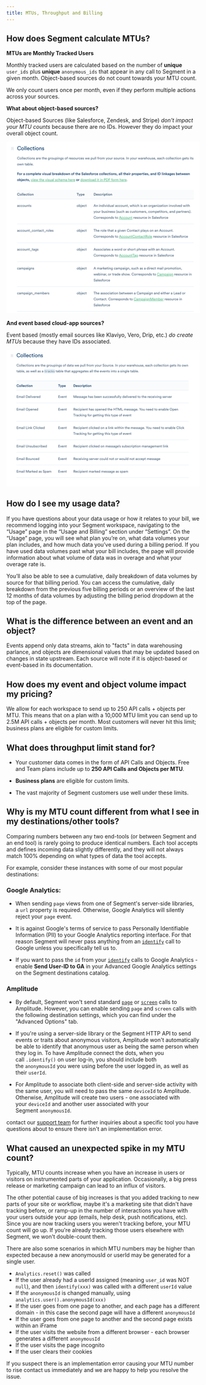 ```yaml
---
title: MTUs, Throughput and Billing
---
```


## How does Segment calculate MTUs?

**MTUs are Monthly Tracked Users**

Monthly tracked users are calculated based on the number of **unique** `user_ids` plus **unique** `anonymous_ids` that appear in any call to Segment in a given month. Object-based sources do not count towards your MTU count.

We only count users once per month, even if they perform multiple actions across your sources.

**What about object-based sources?**

Object-based Sources (like Salesforce, Zendesk, and Stripe) _don't impact your MTU counts_ because there are no IDs. However they do impact your overall object count.

![](images/asset_D2CxVx1I.png)

**And event based cloud-app sources?**

Event based (mostly email sources like Klaviyo, Vero, Drip, etc.) _do create MTUs_ because they have IDs associated.

![](images/asset_otFE2fhI.png)


## How do I see my usage data?

If you have questions about your data usage or how it relates to your bill, we recommend logging into your Segment workspace, navigating to the “Usage” page in the “Usage and Billing” section under “Settings”.
On the “Usage” page, you will see what plan you’re on, what data volumes your plan includes, and how much data you’ve used during a billing period. If you have used data volumes past what your bill includes, the page will provide information about what volume of data was in overage and what your overage rate is.

You’ll also be able to see a cumulative, daily breakdown of data volumes by source for that billing period. You can access the cumulative, daily breakdown from the previous five billing periods or an overview of the last 12 months of data volumes by adjusting the billing period dropdown at the top of the page.

## What is the difference between an event and an object?

Events append only data streams, akin to "facts" in data warehousing parlance, and objects are dimensional values that may be updated based on changes in state upstream. Each source will note if it is object-based or event-based in its documentation.

## How does my event and object volume impact my pricing?

We allow for each workspace to send up to 250 API calls + objects per MTU. This means that on a plan with a 10,000 MTU limit you can send up to 2.5M API calls + objects per month. Most customers will never hit this limit; business plans are eligible for custom limits.


## What does throughput limit stand for?

*   Your customer data comes in the form of API Calls and Objects. Free and Team plans include up to **250 API Calls and Objects per MTU**.

*   **Business plans** are eligible for custom limits.

*   The vast majority of Segment customers use well under these limits.


## Why is my MTU count different from what I see in my destinations/other tools?

Comparing numbers between any two end-tools (or between Segment and an end tool) is rarely going to produce identical numbers. Each tool accepts and defines incoming data slightly differently, and they will not always match 100% depending on what types of data the tool accepts.

For example, consider these instances with some of our most popular destinations:

### Google Analytics:

*   When sending `page` views from one of Segment's server-side libraries, a `url` property is required. Otherwise, Google Analytics will silently reject your `page` event.

*   It is against Google's terms of service to pass Personally Identifiable Information (PII) to your Google Analytics reporting interface. For that reason Segment will never pass anything from an [`identify`](https://segment.com/docs/connections/spec/identify) call to Google unless you specifically tell us to.

*   If you want to pass the `id` from your [`identify`](https://segment.com/docs/connections/spec/identify) calls to Google Analytics - enable **Send User-ID to GA** in your Advanced Google Analytics settings on the Segment destinations catalog.

### Amplitude

*   By default, Segment won't send standard [`page`](https://segment.com/docs/connections/spec/page/) or [`screen`](https://segment.com/docs/connections/spec/screen/) calls to Amplitude. However, you can enable sending `page` and `screen` calls with the following destination settings, which you can find under the "Advanced Options" tab.

*   If you're using a server-side library or the Segment HTTP API to send events or traits about anonymous visitors, Amplitude won't automatically be able to identify that anonymous user as being the same person when they log in. To have Amplitude connect the dots, when you call `.identify()` on user log-in, you should include both the `anonymousId` you were using before the user logged in, as well as their `userId`.

*   For Amplitude to associate both client-side and server-side activity with the same user, you will need to pass the same `deviceId` to Amplitude. Otherwise, Amplitude will create two users - one associated with your `deviceId` and another user associated with your Segment `anonymousId`.


contact our [support team](https://segment.com/help/contact/) for further inquiries about a specific tool you have questions about to ensure there isn't an implementation error.

## What caused an unexpected spike in my MTU count?

Typically, MTU counts increase when you have an increase in users or visitors on instrumented parts of your application. Occasionally, a big press release or marketing campaign can lead to an influx of visitors.

The other potential cause of big increases is that you added tracking to new parts of your site or workflow, maybe it's a marketing site that didn't have tracking before, or ramp-up in the number of interactions you have with your users outside your app (emails, help desk, push notifications, etc). Since you are now tracking users you weren't tracking before, your MTU count will go up. If you're already tracking those users elsewhere with Segment, we won't double-count them.

There are also some scenarios in which MTU numbers may be higher than expected because a new anonymousId or userId may be generated for a single user.

- `Analytics.reset()` was called
- If the user already had a userId assigned (meaning `user_id` was NOT `null`), and then `identify(xxx)` was called with a different `userId` value
- If the `anonymousId` is changed manually, using `analytics.user().anonymousId(xxx)`
- If the user goes from one page to another, and each page has a different domain - in this case the second page will have a different `anonymousId`
- If the user goes from one page to another and the second page exists within an iFrame
- If the user visits the website from a different browser - each browser generates a different `anonymousId`
- If the user visits the page incognito
- If the user clears their cookies

If you suspect there is an implementation error causing your MTU number to rise contact us immediately and we are happy to help you resolve the issue.
